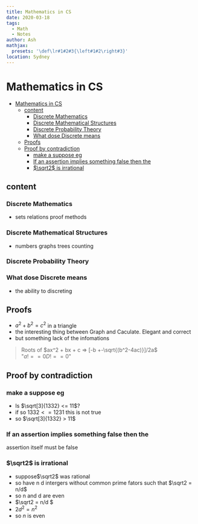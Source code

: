 ```yaml
---
title: Mathematics in CS
date: 2020-03-18
tags:
  - Math
  - Notes
author: Ash
mathjax:
  presets: '\def\lr#1#2#3{\left#1#2\right#3}'
location: Sydney  
---
```

# Mathematics in CS

- [Mathematics in CS](#mathematics-in-cs)
  - [content](#content)
    - [Discrete Mathematics](#discrete-mathematics)
    - [Discrete Mathematical Structures](#discrete-mathematical-structures)
    - [Discrete Probability Theory](#discrete-probability-theory)
    - [What dose Discrete means](#what-dose-discrete-means)
  - [Proofs](#proofs)
  - [Proof by contradiction](#proof-by-contradiction)
    - [make a suppose eg](#make-a-suppose-eg)
    - [If an assertion implies something false then the](#if-an-assertion-implies-something-false-then-the)
    - [$\sqrt2$ is irrational](#pmath-xmlnshttpwwww3org1998mathmathmlsemanticsmrowmsqrtmn2mnmsqrtmrowannotation-encodingapplicationx-texsqrt2annotationsemanticsmath2svg-width400em-height108em-viewbox0-0-400000-1080-preserveaspectratioxminymin-slicesvg-is-irrational)

## content

### Discrete Mathematics

- sets relations proof methods
  
### Discrete Mathematical Structures

- numbers graphs trees counting

### Discrete Probability Theory

### What dose Discrete means

- the ability to discreting

## Proofs

- $a^2 + b^2 = c^2$ in a triangle
- the interesting thing between Graph and Caculate. Elegant and correct
- but something lack of the infomations
  
> Roots of $ax^2 + bx + c => [-b +-\sqrt{(b^2-4ac)}]/2a$  
> "$a !== 0  D !==0$"

## Proof by contradiction

### make a suppose eg

- Is $\sqrt[3]{1332} <= 11$?
- if so $1332<=1231$ this is not true
- so $\sqrt[3]{1332} > 11$
  
### If an assertion implies something false then the

assertion itself must be false

### $\sqrt2$ is irrational

- suppose$\sqrt2$ was rational
- so have n d intergers without common prime fators such that $\sqrt2 = n/d$
- so n and  d are even
- $\sqrt2 = n/d $
- $2d^2 = n^2$
- so $n$ is even
